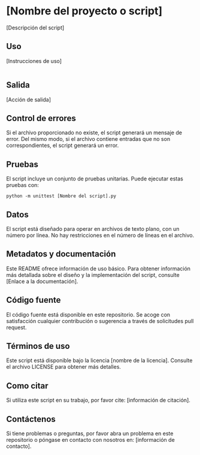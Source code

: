 # [Nombre del proyecto o script]

[Descripción del script]

## Uso

[Instrucciones de uso]

```

```


## Salida

[Acción de salida]

## Control de errores

Si el archivo proporcionado no existe, el script generará un mensaje de error. Del mismo modo, si el archivo contiene entradas que no son correspondientes, el script generará un error.

## Pruebas

El script incluye un conjunto de pruebas unitarias. Puede ejecutar estas pruebas con:

```
python -m unittest [Nombre del script].py
```

## Datos

El script está diseñado para operar en archivos de texto plano, con un número por línea. No hay restricciones en el número de líneas en el archivo.

## Metadatos y documentación

Este README ofrece información de uso básico. Para obtener información más detallada sobre el diseño y la implementación del script, consulte [Enlace a la documentación].

## Código fuente

El código fuente está disponible en este repositorio. Se acoge con satisfacción cualquier contribución o sugerencia a través de solicitudes pull request.

## Términos de uso

Este script está disponible bajo la licencia [nombre de la licencia]. Consulte el archivo LICENSE para obtener más detalles.

## Como citar

Si utiliza este script en su trabajo, por favor cite: [información de citación].

## Contáctenos

Si tiene problemas o preguntas, por favor abra un problema en este repositorio o póngase en contacto con nosotros en: [información de contacto].

